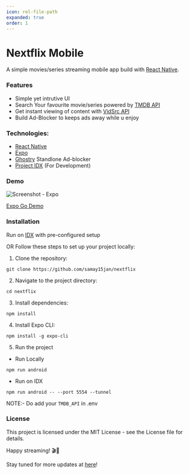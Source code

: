 ```yaml
---
icon: rel-file-path
expanded: true
order: 1
---
```

# Nextflix Mobile

A simple movies/series streaming mobile app build with [React Native](https://reactnative.dev/).

### Features
- Simple yet intrutive UI
- Search Your favourite movie/series powered by [TMDB API](https://developer.themoviedb.org/docs/getting-started)
- Get instant viewing of content with [VidSrc API](https://vidsrc.net/)
- Build Ad-Blocker to keeps ads away while u enjoy 


### Technologies:
- [React Native](https://reactnative.dev/)
- [Expo](httpsnm://expo.dev)
- [Ghostry](https://github.com/ghostery/adblocker) Standlone Ad-blocker
- [Project IDX](https://idx.google.com/) (For Development)

### Demo

![Screenshot - Expo](https://github.com/user-attachments/assets/e536669d-c24d-4549-850b-cb86b2a171c5)

[Expo Go Demo](https://expo.dev/preview/update?message=minor%20changes&updateRuntimeVersion=1.0.0&createdAt=2024-09-16T22%3A29%3A06.249Z&slug=exp&projectId=d9f4b5ac-4ccd-4387-85b6-1380361016ab&group=c936ff65-5556-445f-8d07-b57d0a654a13)

### Installation
Run on [IDX](https://idx.google.com/import) with pre-configured setup

OR Follow these steps to set up your project locally:
1.  Clone the repository:

```
git clone https://github.com/samay15jan/nextflix
```

2. Navigate to the project directory:

```
cd nextflix
```
3. Install dependencies:

```
npm install
```

4. Install Expo CLI:

```
npm install -g expo-cli
```

5. Run the project

- Run Locally
```
npm run android
```

- Run on IDX

```
npm run android -- --port 5554 --tunnel
```

NOTE:- Do add your `TMDB_API` in .env

### License

This project is licensed under the MIT License - see the License file for details.

Happy streaming! 🎬🍿

Stay tuned for more updates at [here](https://gist.github.com/samay15jan/8051f3017d92414f114924da79856162)!